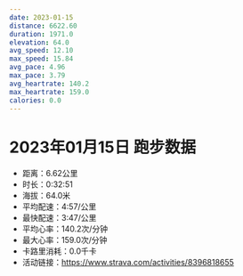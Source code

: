 ```yaml
---
date: 2023-01-15
distance: 6622.60
duration: 1971.0
elevation: 64.0
avg_speed: 12.10
max_speed: 15.84
avg_pace: 4.96
max_pace: 3.79
avg_heartrate: 140.2
max_heartrate: 159.0
calories: 0.0
---
```


# 2023年01月15日 跑步数据

- 距离：6.62公里
- 时长：0:32:51
- 海拔：64.0米
- 平均配速：4:57/公里
- 最快配速：3:47/公里
- 平均心率：140.2次/分钟
- 最大心率：159.0次/分钟
- 卡路里消耗：0.0千卡
- 活动链接：https://www.strava.com/activities/8396818655
